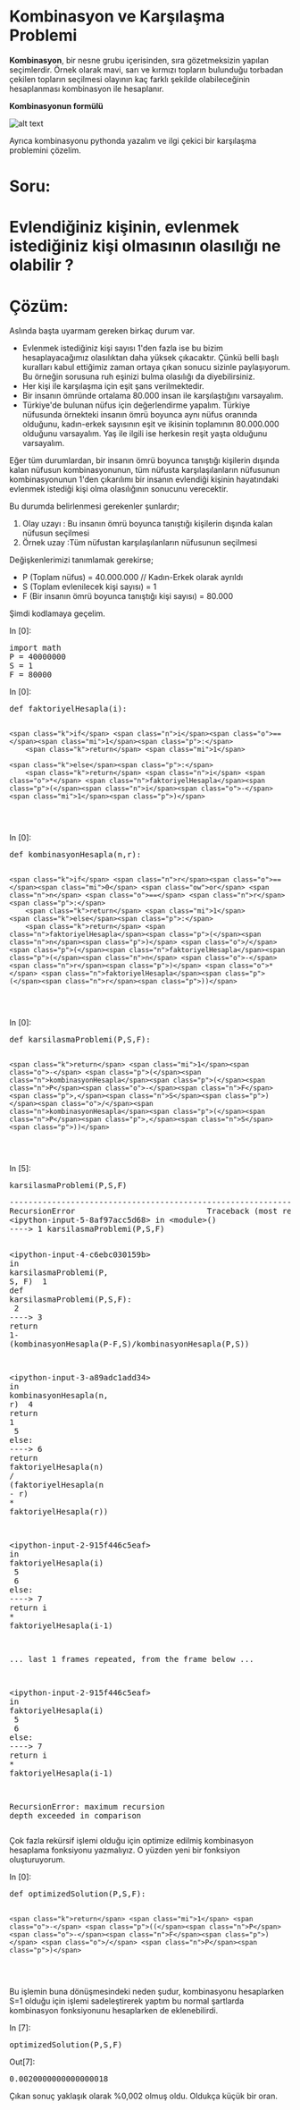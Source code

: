 <div id="notebook" class="js-html">
<div class="cell border-box-sizing text_cell rendered">
<div class="prompt input_prompt">
</div>
<div class="inner_cell">
<div class="text_cell_render border-box-sizing rendered_html">
<h1>
<strong>Kombinasyon ve Karşılaşma Problemi</strong><a class="anchor-link" href="#Kombinasyon-ve-Kar%C5%9F%C4%B1la%C5%9Fma-Problemi"></a>
</h1>
<p><strong>Kombinasyon</strong>, bir nesne grubu içerisinden, sıra gözetmeksizin yapılan seçimlerdir. Örnek olarak mavi, sarı ve kırmızı topların bulunduğu torbadan çekilen topların seçilmesi olayının kaç farklı şekilde olabileceğinin hesaplanması kombinasyon ile hesaplanır.</p>
<p><strong>Kombinasyonun formülü</strong></p>
<p><img src="https://camo.githubusercontent.com/0585ef4abc0cdf78875b6047b25b559af1518a1d/68747470733a2f2f6769746875622e636f6d2f617964696e636167617461792f50726f626162696c6974792d666f722d64697363726574652d72616e646f6d2d7661726961626c652f626c6f622f6d61737465722f696d616765732f6b6f6d62696e6173796f6e2e6a70673f7261773d74727565" alt="alt text" data-canonical-src="https://github.com/aydincagatay/Probability-for-discrete-random-variable/blob/master/images/kombinasyon.jpg?raw=true"></p>
<p>Ayrıca kombinasyonu pythonda yazalım ve ilgi çekici bir karşılaşma problemini çözelim.</p>

</div>
</div>
</div>
<div class="cell border-box-sizing text_cell rendered">
<div class="prompt input_prompt">
</div>
<div class="inner_cell">
<div class="text_cell_render border-box-sizing rendered_html">
<h1>
<strong>Soru:</strong><a class="anchor-link" href="#Soru:"></a>
</h1>
<h1>Evlendiğiniz kişinin, evlenmek istediğiniz kişi olmasının olasılığı ne olabilir ?<a class="anchor-link" href="#Evlendi%C4%9Finiz-ki%C5%9Finin,-evlenmek-istedi%C4%9Finiz-ki%C5%9Fi-olmas%C4%B1n%C4%B1n-olas%C4%B1l%C4%B1%C4%9F%C4%B1-ne-olabilir-?"></a>
</h1>
<h1>
<strong>Çözüm:</strong><a class="anchor-link" href="#%C3%87%C3%B6z%C3%BCm:"></a>
</h1>
<p>Aslında başta uyarmam gereken birkaç durum var.</p>
<ul>
<li>Evlenmek istediğiniz kişi sayısı 1'den fazla ise bu bizim hesaplayacağımız olasılıktan daha yüksek çıkacaktır. Çünkü belli başlı kuralları kabul ettiğimiz zaman ortaya çıkan sonucu sizinle paylaşıyorum. Bu örneğin sorusuna ruh eşinizi bulma olasılığı da diyebilirsiniz.</li>
<li>Her kişi ile karşılaşma için eşit şans verilmektedir.</li>
<li>Bir insanın ömründe ortalama 80.000 insan ile karşılaştığını varsayalım.</li>
<li>Türkiye'de bulunan nüfus için değerlendirme yapalım. Türkiye nüfusunda örnekteki insanın ömrü boyunca aynı nüfus oranında olduğunu, kadın-erkek sayısının eşit ve ikisinin toplamının 80.000.000 olduğunu varsayalım. Yaş ile ilgili ise herkesin reşit yaşta olduğunu varsayalım.</li>
</ul>
<p>Eğer tüm durumlardan, bir insanın ömrü boyunca tanıştığı kişilerin dışında kalan nüfusun kombinasyonunun, tüm nüfusta karşılaşılanların nüfusunun kombinasyonunun 1'den çıkarılımı bir insanın evlendiği kişinin hayatındaki evlenmek istediği kişi olma olasılığının sonucunu verecektir.</p>
<p>Bu durumda belirlenmesi gerekenler şunlardır;</p>
<ol>
<li>Olay uzayı : Bu insanın ömrü boyunca tanıştığı kişilerin dışında kalan nüfusun seçilmesi</li>
<li>Örnek uzay :Tüm nüfustan karşılaşılanların nüfusunun seçilmesi</li>
</ol>
<p>Değişkenlerimizi tanımlamak gerekirse;</p>
<ul>
<li>P (Toplam nüfus) = 40.000.000 // Kadın-Erkek olarak ayrıldı</li>
<li>S (Toplam evlenilecek kişi sayısı) = 1</li>
<li>F (Bir insanın ömrü boyunca tanıştığı kişi sayısı) = 80.000</li>
</ul>
<p>Şimdi kodlamaya geçelim.</p>

</div>
</div>
</div>
<div class="cell border-box-sizing code_cell rendered">
<div class="input">
<div class="prompt input_prompt">In&nbsp;[0]:</div>
<div class="inner_cell">
    <div class="input_area">
<div class=" highlight hl-ipython3"><pre><span></span><span class="kn">import</span> <span class="nn">math</span>
<span class="n">P</span> <span class="o">=</span> <span class="mi">40000000</span>
<span class="n">S</span> <span class="o">=</span> <span class="mi">1</span>
<span class="n">F</span> <span class="o">=</span> <span class="mi">80000</span>
</pre></div>

</div>
</div>
</div>

</div>
<div class="cell border-box-sizing code_cell rendered">
<div class="input">
<div class="prompt input_prompt">In&nbsp;[0]:</div>
<div class="inner_cell">
    <div class="input_area">
<div class=" highlight hl-ipython3"><pre><span></span><span class="k">def</span> <span class="nf">faktoriyelHesapla</span><span class="p">(</span><span class="n">i</span><span class="p">):</span>
    
    <span class="k">if</span> <span class="n">i</span><span class="o">==</span><span class="mi">1</span><span class="p">:</span>       
        <span class="k">return</span> <span class="mi">1</span>
    
    <span class="k">else</span><span class="p">:</span> 
        <span class="k">return</span> <span class="n">i</span> <span class="o">*</span> <span class="n">faktoriyelHesapla</span><span class="p">(</span><span class="n">i</span><span class="o">-</span><span class="mi">1</span><span class="p">)</span>
</pre></div>

</div>
</div>
</div>

</div>
<div class="cell border-box-sizing code_cell rendered">
<div class="input">
<div class="prompt input_prompt">In&nbsp;[0]:</div>
<div class="inner_cell">
    <div class="input_area">
<div class=" highlight hl-ipython3"><pre><span></span><span class="k">def</span> <span class="nf">kombinasyonHesapla</span><span class="p">(</span><span class="n">n</span><span class="p">,</span><span class="n">r</span><span class="p">):</span>
    
    <span class="k">if</span> <span class="n">r</span><span class="o">==</span><span class="mi">0</span> <span class="ow">or</span> <span class="n">n</span> <span class="o">==</span> <span class="n">r</span><span class="p">:</span>       
        <span class="k">return</span> <span class="mi">1</span>
    <span class="k">else</span><span class="p">:</span> 
        <span class="k">return</span> <span class="n">faktoriyelHesapla</span><span class="p">(</span><span class="n">n</span><span class="p">)</span> <span class="o">/</span> <span class="p">(</span><span class="n">faktoriyelHesapla</span><span class="p">(</span><span class="n">n</span> <span class="o">-</span> <span class="n">r</span><span class="p">)</span> <span class="o">*</span> <span class="n">faktoriyelHesapla</span><span class="p">(</span><span class="n">r</span><span class="p">))</span>
</pre></div>

</div>
</div>
</div>

</div>
<div class="cell border-box-sizing code_cell rendered">
<div class="input">
<div class="prompt input_prompt">In&nbsp;[0]:</div>
<div class="inner_cell">
    <div class="input_area">
<div class=" highlight hl-ipython3"><pre><span></span><span class="k">def</span> <span class="nf">karsilasmaProblemi</span><span class="p">(</span><span class="n">P</span><span class="p">,</span><span class="n">S</span><span class="p">,</span><span class="n">F</span><span class="p">):</span>
    
    <span class="k">return</span> <span class="mi">1</span><span class="o">-</span> <span class="p">(</span><span class="n">kombinasyonHesapla</span><span class="p">(</span><span class="n">P</span><span class="o">-</span><span class="n">F</span><span class="p">,</span><span class="n">S</span><span class="p">)</span><span class="o">/</span><span class="n">kombinasyonHesapla</span><span class="p">(</span><span class="n">P</span><span class="p">,</span><span class="n">S</span><span class="p">))</span>
</pre></div>

</div>
</div>
</div>

</div>
<div class="cell border-box-sizing code_cell rendered">
<div class="input">
<div class="prompt input_prompt">In&nbsp;[5]:</div>
<div class="inner_cell">
    <div class="input_area">
<div class=" highlight hl-ipython3"><pre><span></span><span class="n">karsilasmaProblemi</span><span class="p">(</span><span class="n">P</span><span class="p">,</span><span class="n">S</span><span class="p">,</span><span class="n">F</span><span class="p">)</span>
</pre></div>

</div>
</div>
</div>

<div class="output_wrapper">
<div class="output">


<div class="output_area">
<div class="prompt"></div>
<div class="output_subarea output_text output_error">
<pre><span class="ansi-red-fg">---------------------------------------------------------------------------</span>
<span class="ansi-red-fg">RecursionError</span>                            Traceback (most recent call last)
<span class="ansi-green-fg">&lt;ipython-input-5-8af97acc5d68&gt;</span> in <span class="ansi-cyan-fg">&lt;module&gt;</span><span class="ansi-blue-fg">()</span>
<span class="ansi-green-fg">----&gt; 1</span><span class="ansi-red-fg"> </span>karsilasmaProblemi<span class="ansi-blue-fg">(</span>P<span class="ansi-blue-fg">,</span>S<span class="ansi-blue-fg">,</span>F<span class="ansi-blue-fg">)</span>

<span class="ansi-green-fg">&lt;ipython-input-4-c6ebc030159b&gt;</span> in <span class="ansi-cyan-fg">karsilasmaProblemi</span><span class="ansi-blue-fg">(P, S, F)</span>
<span class="ansi-green-intense-fg ansi-bold">      1</span> <span class="ansi-green-fg">def</span> karsilasmaProblemi<span class="ansi-blue-fg">(</span>P<span class="ansi-blue-fg">,</span>S<span class="ansi-blue-fg">,</span>F<span class="ansi-blue-fg">)</span><span class="ansi-blue-fg">:</span>
<span class="ansi-green-intense-fg ansi-bold">      2</span> 
<span class="ansi-green-fg">----&gt; 3</span><span class="ansi-red-fg">     </span><span class="ansi-green-fg">return</span> <span class="ansi-cyan-fg">1</span><span class="ansi-blue-fg">-</span> <span class="ansi-blue-fg">(</span>kombinasyonHesapla<span class="ansi-blue-fg">(</span>P<span class="ansi-blue-fg">-</span>F<span class="ansi-blue-fg">,</span>S<span class="ansi-blue-fg">)</span><span class="ansi-blue-fg">/</span>kombinasyonHesapla<span class="ansi-blue-fg">(</span>P<span class="ansi-blue-fg">,</span>S<span class="ansi-blue-fg">)</span><span class="ansi-blue-fg">)</span>

<span class="ansi-green-fg">&lt;ipython-input-3-a89adc1add34&gt;</span> in <span class="ansi-cyan-fg">kombinasyonHesapla</span><span class="ansi-blue-fg">(n, r)</span>
<span class="ansi-green-intense-fg ansi-bold">      4</span>         <span class="ansi-green-fg">return</span> <span class="ansi-cyan-fg">1</span>
<span class="ansi-green-intense-fg ansi-bold">      5</span>     <span class="ansi-green-fg">else</span><span class="ansi-blue-fg">:</span>
<span class="ansi-green-fg">----&gt; 6</span><span class="ansi-red-fg">         </span><span class="ansi-green-fg">return</span> faktoriyelHesapla<span class="ansi-blue-fg">(</span>n<span class="ansi-blue-fg">)</span> <span class="ansi-blue-fg">/</span> <span class="ansi-blue-fg">(</span>faktoriyelHesapla<span class="ansi-blue-fg">(</span>n <span class="ansi-blue-fg">-</span> r<span class="ansi-blue-fg">)</span> <span class="ansi-blue-fg">*</span> faktoriyelHesapla<span class="ansi-blue-fg">(</span>r<span class="ansi-blue-fg">)</span><span class="ansi-blue-fg">)</span>

<span class="ansi-green-fg">&lt;ipython-input-2-915f446c5eaf&gt;</span> in <span class="ansi-cyan-fg">faktoriyelHesapla</span><span class="ansi-blue-fg">(i)</span>
<span class="ansi-green-intense-fg ansi-bold">      5</span> 
<span class="ansi-green-intense-fg ansi-bold">      6</span>     <span class="ansi-green-fg">else</span><span class="ansi-blue-fg">:</span>
<span class="ansi-green-fg">----&gt; 7</span><span class="ansi-red-fg">         </span><span class="ansi-green-fg">return</span> i <span class="ansi-blue-fg">*</span> faktoriyelHesapla<span class="ansi-blue-fg">(</span>i<span class="ansi-blue-fg">-</span><span class="ansi-cyan-fg">1</span><span class="ansi-blue-fg">)</span>

... last 1 frames repeated, from the frame below ...

<span class="ansi-green-fg">&lt;ipython-input-2-915f446c5eaf&gt;</span> in <span class="ansi-cyan-fg">faktoriyelHesapla</span><span class="ansi-blue-fg">(i)</span>
<span class="ansi-green-intense-fg ansi-bold">      5</span> 
<span class="ansi-green-intense-fg ansi-bold">      6</span>     <span class="ansi-green-fg">else</span><span class="ansi-blue-fg">:</span>
<span class="ansi-green-fg">----&gt; 7</span><span class="ansi-red-fg">         </span><span class="ansi-green-fg">return</span> i <span class="ansi-blue-fg">*</span> faktoriyelHesapla<span class="ansi-blue-fg">(</span>i<span class="ansi-blue-fg">-</span><span class="ansi-cyan-fg">1</span><span class="ansi-blue-fg">)</span>

<span class="ansi-red-fg">RecursionError</span>: maximum recursion depth exceeded in comparison</pre>
</div>
</div>

</div>
</div>

</div>
<div class="cell border-box-sizing text_cell rendered">
<div class="prompt input_prompt">
</div>
<div class="inner_cell">
<div class="text_cell_render border-box-sizing rendered_html">
<p>Çok fazla rekürsif işlemi olduğu için optimize edilmiş kombinasyon hesaplama fonksiyonu yazmalıyız. O yüzden yeni bir fonksiyon oluşturuyorum.</p>

</div>
</div>
</div>
<div class="cell border-box-sizing code_cell rendered">
<div class="input">
<div class="prompt input_prompt">In&nbsp;[0]:</div>
<div class="inner_cell">
    <div class="input_area">
<div class=" highlight hl-ipython3"><pre><span></span><span class="k">def</span> <span class="nf">optimizedSolution</span><span class="p">(</span><span class="n">P</span><span class="p">,</span><span class="n">S</span><span class="p">,</span><span class="n">F</span><span class="p">):</span>
    
    <span class="k">return</span> <span class="mi">1</span> <span class="o">-</span> <span class="p">((</span><span class="n">P</span><span class="o">-</span><span class="n">F</span><span class="p">)</span> <span class="o">/</span> <span class="n">P</span><span class="p">)</span>
</pre></div>

</div>
</div>
</div>

</div>
<div class="cell border-box-sizing text_cell rendered">
<div class="prompt input_prompt">
</div>
<div class="inner_cell">
<div class="text_cell_render border-box-sizing rendered_html">
<p>Bu işlemin buna dönüşmesindeki neden şudur, kombinasyonu hesaplarken S=1 olduğu için işlemi sadeleştirerek yaptım bu normal şartlarda kombinasyon fonksiyonunu hesaplarken de eklenebilirdi.</p>

</div>
</div>
</div>
<div class="cell border-box-sizing code_cell rendered">
<div class="input">
<div class="prompt input_prompt">In&nbsp;[7]:</div>
<div class="inner_cell">
    <div class="input_area">
<div class=" highlight hl-ipython3"><pre><span></span><span class="n">optimizedSolution</span><span class="p">(</span><span class="n">P</span><span class="p">,</span><span class="n">S</span><span class="p">,</span><span class="n">F</span><span class="p">)</span>
</pre></div>

</div>
</div>
</div>

<div class="output_wrapper">
<div class="output">


<div class="output_area">
<div class="prompt output_prompt">Out[7]:</div>


<div class="output_text output_subarea output_execute_result">
<pre>0.0020000000000000018</pre>
</div>

</div>

</div>
</div>

</div>
<div class="cell border-box-sizing text_cell rendered">
<div class="prompt input_prompt">
</div>
<div class="inner_cell">
<div class="text_cell_render border-box-sizing rendered_html">
<p>Çıkan sonuç yaklaşık olarak %0,002 olmuş oldu. Oldukça küçük bir oran.</p>

</div>
</div>
</div>
 

</div>